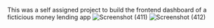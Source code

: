 This was a self assigned project to build the frontend dashboard of a ficticious money lending app
![Screenshot (411)](https://github.com/prime-infinity/lendsqr-fe-test/assets/55140896/b7bdf251-bee3-46df-8a2e-b6acdac51d54)
![Screenshot (412)](https://github.com/prime-infinity/lendsqr-fe-test/assets/55140896/2a711b2c-8ada-4654-b413-cedc14363568)
